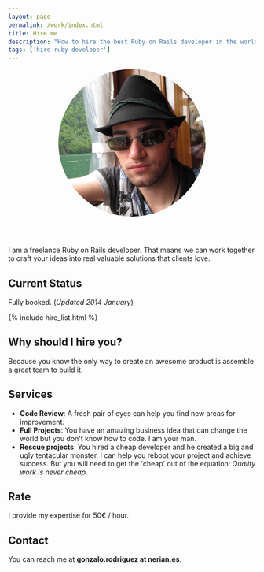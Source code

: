 ```yaml
---
layout: page
permalink: /work/index.html
title: Hire me
description: "How to hire the best Ruby on Rails developer in the world"
tags: ['hire ruby developer']
---
```


<div class="article-cover" style='background: none'>
    <div style='text-align: center;'>
        <img src="/images/avatar.png" class="image" style='border-radius: 999px;width: 300px;margin-bottom: 3em;'>
    </div>
</div>

I am a freelance Ruby on Rails developer. That means we can work together to craft your ideas into real valuable solutions that clients love.

## Current Status

Fully booked. (_Updated 2014 January_)

{% include hire_list.html %}

## Why should I hire you?

Because you know the only way to create an awesome product is assemble a great team to build it.

## Services

* **Code Review**: A fresh pair of eyes can help you find new areas for improvement.
* **Full Projects**: You have an amazing business idea that can change the world but you don't know how to code. I am your man.
* **Rescue projects**: You hired a cheap developer and he created a big and ugly tentacular monster. I can help you reboot your project and achieve success. But you will need to get the 'cheap' out of the equation: _Quality work is never cheap_.

## Rate

I provide my expertise for 50€ / hour.

## Contact

You can reach me at **gonzalo.rodriguez at nerian.es**.